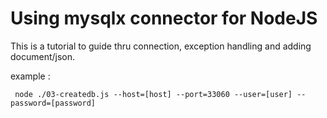 # Using mysqlx connector for NodeJS
This is a tutorial to guide thru connection, exception handling and adding document/json.

example :
```
 node ./03-createdb.js --host=[host] --port=33060 --user=[user] --password=[password]
```

